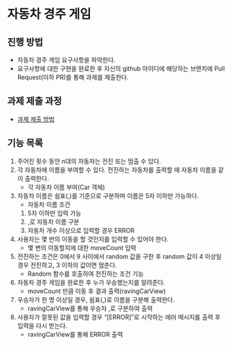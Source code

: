 # 자동차 경주 게임
## 진행 방법
* 자동차 경주 게임 요구사항을 파악한다.
* 요구사항에 대한 구현을 완료한 후 자신의 github 아이디에 해당하는 브랜치에 Pull Request(이하 PR)를 통해 과제를 제출한다.

## 과제 제출 과정
* [과제 제출 방법](https://github.com/next-step/nextstep-docs/tree/master/precourse)

## 기능 목록
1. 주어진 횟수 동안 n대의 자동차는 전진 또는 멈출 수 있다.
2. 각 자동차에 이름을 부여할 수 있다. 전진하는 자동차를 출력할 때 자동차 이름을 같이 출력한다.
   - 각 자동차 이름 부여(Car 객체)
3. 자동차 이름은 쉼표(,)를 기준으로 구분하며 이름은 5자 이하만 가능하다.
   - 자동차 이름 조건
   1. 5자 이하만 입력 가능
   2. ,로 자동차 이름 구분
   3. 자동차 개수 이상으로 입력할 경우 ERROR
4. 사용자는 몇 번의 이동을 할 것인지를 입력할 수 있어야 한다.
   - 몇 변의 이동할지에 대한 moveCount 입력
5. 전진하는 조건은 0에서 9 사이에서 random 값을 구한 후 random 값이 4 이상일 경우 전진하고, 3 이하의 값이면 멈춘다.
   - Random 함수를 호출하여 전진하는 조건 기능
6. 자동차 경주 게임을 완료한 후 누가 우승했는지를 알려준다.
   - moveCount 만큼 이동 후 결과 출력(ravingCarView)
7. 우승자가 한 명 이상일 경우, 쉼표(,)로 이름을 구분해 출력한다.
   - ravingCarView를 통해 우승자 ,로 구분하여 출력
8. 사용자가 잘못된 값을 입력할 경우 “[ERROR]”로 시작하는 에러 메시지를 출력 후 입력을 다시 받는다.
   - ravingCarView를 통해 ERROR 출력